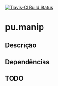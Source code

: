 [![Travis-CI Build
Status](https://travis-ci.org/curso-r/pu.manip.svg?branch=master)](https://travis-ci.org/curso-r/pu.manip)

pu.manip
========

Descrição
---------

Dependências
------------

TODO
----
